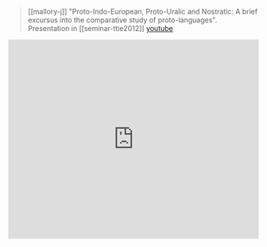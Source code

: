 > [[mallory-j]] "Proto-Indo-European, Proto-Uralic and Nostratic: A brief excursus into the comparative study of proto-languages". Presentation in [[seminar-ttie2012]] [youtube](https://youtu.be/oERPeM1A-GM)

<iframe width="100%" height="400" src="https://www.youtube.com/embed/oERPeM1A-GM" frameborder="0" allow="accelerometer; autoplay; clipboard-write; encrypted-media; gyroscope; picture-in-picture" allowfullscreen sandbox></iframe>